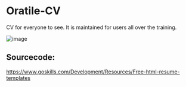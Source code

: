 # Oratile-CV
CV for everyone to see.  It is maintained for users all over the training. 

![image](https://user-images.githubusercontent.com/75079699/121339191-85726280-c91e-11eb-8404-e2313990b753.png)


## Sourcecode:
https://www.goskills.com/Development/Resources/Free-html-resume-templates

